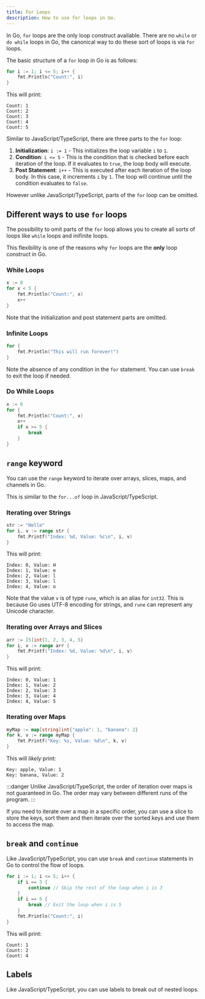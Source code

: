 ```yaml
---
title: For Loops
description: How to use for loops in Go.
---
```


In Go, `for` loops are the only loop construct available. There are no `while` or `do while` loops in Go, the canonical way to do these sort of loops is via `for` loops.

The basic structure of a `for` loop in Go is as follows:

```go title="for.go"
for i := 1; i <= 5; i++ {
    fmt.Println("Count:", i)
}
```

This will print:

```terminal
Count: 1
Count: 2
Count: 3
Count: 4
Count: 5
```

Similar to JavaScript/TypeScript, there are three parts to the `for` loop:

1. **Initialization**: `i := 1` - This initializes the loop variable `i` to `1`.
2. **Condition**: `i <= 5` - This is the condition that is checked before each iteration of the loop. If it evaluates to `true`, the loop body will execute.
3. **Post Statement**: `i++` - This is executed after each iteration of the loop body. In this case, it increments `i` by `1`.
   The loop will continue until the condition evaluates to `false`.

However unlike JavaScript/TypeScript, parts of the `for` loop can be omitted.

## Different ways to use `for` loops

The possibility to omit parts of the `for` loop allows you to create all sorts of loops like `while` loops and inifinite loops.

This flexibility is one of the reasons why `for` loops are the **only** loop construct in Go.

### While Loops

```go title="for_while.go"
x := 0
for x < 5 {
    fmt.Println("Count:", x)
    x++
}
```

Note that the initialization and post statement parts are omitted.

### Infinite Loops

```go title="for_infinite.go"
for {
    fmt.Println("This will run forever!")
}
```

Note the absence of any condition in the `for` statement. You can use `break` to exit the loop if needed.

### Do While Loops

```go title="for_do_while.go"
x := 0
for {
    fmt.Println("Count:", x)
    x++
    if x >= 5 {
        break
    }
}
```

## `range` keyword

You can use the `range` keyword to iterate over arrays, slices, maps, and channels in Go.

This is similar to the `for...of` loop in JavaScript/TypeScript.

### Iterating over Strings

```go title="for_range_string.go"
str := "Hello"
for i, v := range str {
    fmt.Printf("Index: %d, Value: %c\n", i, v)
}
```

This will print:

```terminal
Index: 0, Value: H
Index: 1, Value: e
Index: 2, Value: l
Index: 3, Value: l
Index: 4, Value: o
```

Note that the value `v` is of type `rune`, which is an alias for `int32`. This is because Go uses UTF-8 encoding for strings, and `rune` can represent any Unicode character.

### Iterating over Arrays and Slices

```go title="for_range_array.go"
arr := [5]int{1, 2, 3, 4, 5}
for i, v := range arr {
    fmt.Printf("Index: %d, Value: %d\n", i, v)
}
```

This will print:

```terminal
Index: 0, Value: 1
Index: 1, Value: 2
Index: 2, Value: 3
Index: 3, Value: 4
Index: 4, Value: 5
```

### Iterating over Maps

```go title="for_range_map.go"
myMap := map[string]int{"apple": 1, "banana": 2}
for k, v := range myMap {
    fmt.Printf("Key: %s, Value: %d\n", k, v)
}
```

This will _likely_ print:

```terminal
Key: apple, Value: 1
Key: banana, Value: 2
```

:::danger
Unlike JavaScript/TypeScript, the order of iteration over maps is not guaranteed in Go. The order may vary between different runs of the program.
:::

If you need to iterate over a map in a specific order, you can use a slice to store the keys, sort them and then iterate over the sorted keys and use them to access the map.

## `break` and `continue`

Like JavaScript/TypeScript, you can use `break` and `continue` statements in Go to control the flow of loops.

```go title="for_break_continue.go"
for i := 1; i <= 5; i++ {
    if i == 3 {
        continue // Skip the rest of the loop when i is 3
    }
    if i == 5 {
        break // Exit the loop when i is 5
    }
    fmt.Println("Count:", i)
}
```

This will print:

```terminal
Count: 1
Count: 2
Count: 4
```

## Labels

Like JavaScript/TypeScript, you can use labels to break out of nested loops.
